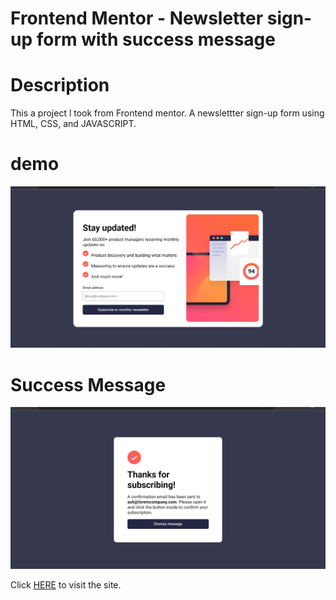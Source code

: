 # Frontend Mentor - Newsletter sign-up form with success message

# Description
This a project l took from Frontend mentor. A newslettter sign-up form using HTML, CSS, and JAVASCRIPT.


# demo 

![Alt text](2023-11-01.png)

# Success Message

![Alt text](<2023-11-01 (1).png>)



Click <a href="https://naavemajid.github.io/Newsletter-sign-up-form/">HERE</a> to visit the site.
